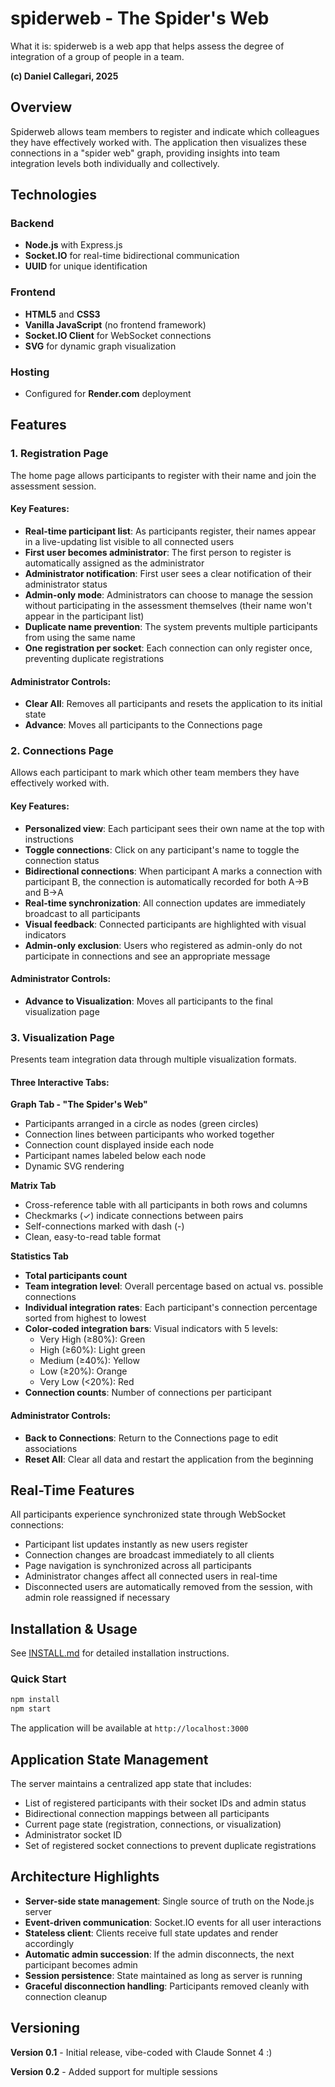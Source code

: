 # spiderweb - The Spider's Web

What it is: 
spiderweb is a web app that helps assess the degree of integration of a group of people in a team.

**(c) Daniel Callegari, 2025**

## Overview

Spiderweb allows team members to register and indicate which colleagues they have effectively worked with. The application then visualizes these connections in a "spider web" graph, providing insights into team integration levels both individually and collectively.

## Technologies

### Backend
- **Node.js** with Express.js
- **Socket.IO** for real-time bidirectional communication
- **UUID** for unique identification

### Frontend
- **HTML5** and **CSS3**
- **Vanilla JavaScript** (no frontend framework)
- **Socket.IO Client** for WebSocket connections
- **SVG** for dynamic graph visualization

### Hosting
- Configured for **Render.com** deployment

## Features

### 1. Registration Page
The home page allows participants to register with their name and join the assessment session.

#### Key Features:
- **Real-time participant list**: As participants register, their names appear in a live-updating list visible to all connected users
- **First user becomes administrator**: The first person to register is automatically assigned as the administrator
- **Administrator notification**: First user sees a clear notification of their administrator status
- **Admin-only mode**: Administrators can choose to manage the session without participating in the assessment themselves (their name won't appear in the participant list)
- **Duplicate name prevention**: The system prevents multiple participants from using the same name
- **One registration per socket**: Each connection can only register once, preventing duplicate registrations

#### Administrator Controls:
- **Clear All**: Removes all participants and resets the application to its initial state
- **Advance**: Moves all participants to the Connections page

### 2. Connections Page
Allows each participant to mark which other team members they have effectively worked with.

#### Key Features:
- **Personalized view**: Each participant sees their own name at the top with instructions
- **Toggle connections**: Click on any participant's name to toggle the connection status
- **Bidirectional connections**: When participant A marks a connection with participant B, the connection is automatically recorded for both A→B and B→A
- **Real-time synchronization**: All connection updates are immediately broadcast to all participants
- **Visual feedback**: Connected participants are highlighted with visual indicators
- **Admin-only exclusion**: Users who registered as admin-only do not participate in connections and see an appropriate message

#### Administrator Controls:
- **Advance to Visualization**: Moves all participants to the final visualization page

### 3. Visualization Page
Presents team integration data through multiple visualization formats.

#### Three Interactive Tabs:

**Graph Tab - "The Spider's Web"**
- Participants arranged in a circle as nodes (green circles)
- Connection lines between participants who worked together
- Connection count displayed inside each node
- Participant names labeled below each node
- Dynamic SVG rendering

**Matrix Tab**
- Cross-reference table with all participants in both rows and columns
- Checkmarks (✓) indicate connections between pairs
- Self-connections marked with dash (-)
- Clean, easy-to-read table format

**Statistics Tab**
- **Total participants count**
- **Team integration level**: Overall percentage based on actual vs. possible connections
- **Individual integration rates**: Each participant's connection percentage sorted from highest to lowest
- **Color-coded integration bars**: Visual indicators with 5 levels:
  - Very High (≥80%): Green
  - High (≥60%): Light green  
  - Medium (≥40%): Yellow
  - Low (≥20%): Orange
  - Very Low (<20%): Red
- **Connection counts**: Number of connections per participant

#### Administrator Controls:
- **Back to Connections**: Return to the Connections page to edit associations
- **Reset All**: Clear all data and restart the application from the beginning

## Real-Time Features

All participants experience synchronized state through WebSocket connections:
- Participant list updates instantly as new users register
- Connection changes are broadcast immediately to all clients
- Page navigation is synchronized across all participants
- Administrator changes affect all connected users in real-time
- Disconnected users are automatically removed from the session, with admin role reassigned if necessary

## Installation & Usage

See [INSTALL.md](INSTALL.md) for detailed installation instructions.

### Quick Start
```bash
npm install
npm start
```

The application will be available at `http://localhost:3000`

## Application State Management

The server maintains a centralized app state that includes:
- List of registered participants with their socket IDs and admin status
- Bidirectional connection mappings between all participants
- Current page state (registration, connections, or visualization)
- Administrator socket ID
- Set of registered socket connections to prevent duplicate registrations

## Architecture Highlights

- **Server-side state management**: Single source of truth on the Node.js server
- **Event-driven communication**: Socket.IO events for all user interactions
- **Stateless client**: Clients receive full state updates and render accordingly
- **Automatic admin succession**: If the admin disconnects, the next participant becomes admin
- **Session persistence**: State maintained as long as server is running
- **Graceful disconnection handling**: Participants removed cleanly with connection cleanup

## Versioning

**Version 0.1** - Initial release, vibe-coded with Claude Sonnet 4 :)

**Version 0.2** - Added support for multiple sessions


